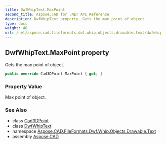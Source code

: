 ```yaml
---
title: DwfWhipText.MaxPoint
second_title: Aspose.CAD for .NET API Reference
description: DwfWhipText property. Gets the max point of object
type: docs
weight: 40
url: /net/aspose.cad.fileformats.dwf.whip.objects.drawable.text/dwfwhiptext/maxpoint/
---
```

## DwfWhipText.MaxPoint property

Gets the max point of object.

```csharp
public override Cad3DPoint MaxPoint { get; }
```

### Property Value

Max point of object.

### See Also

* class [Cad3DPoint](../../../aspose.cad.fileformats.cad.cadobjects/cad3dpoint/)
* class [DwfWhipText](../)
* namespace [Aspose.CAD.FileFormats.Dwf.Whip.Objects.Drawable.Text](../../../aspose.cad.fileformats.dwf.whip.objects.drawable.text/)
* assembly [Aspose.CAD](../../../)



